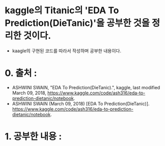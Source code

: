 ﻿# kaggle의 Titanic의 'EDA To Prediction(DieTanic)'을 공부한 것을 정리한 것이다.

- kaagle의 구현된 코드를 따라서 작성하며 공부한 내용이다.


 # 0. 출처 : 
- ASHWINI SWAIN, "EDA To Prediction(DieTanic).", kaggle, last modified March 09, 2018, https://www.kaggle.com/code/ash316/eda-to-prediction-dietanic/notebook.
- ASHWINI SWAIN (March 09, 2018) [EDA To Prediction(DieTanic)]. https://www.kaggle.com/code/ash316/eda-to-prediction-dietanic/notebook.

# 1. 공부한 내용 : 
